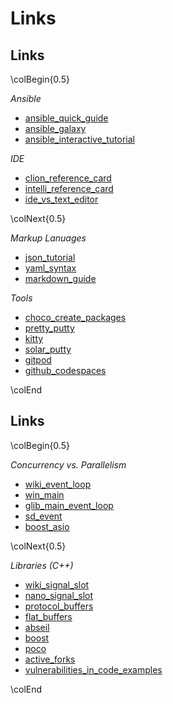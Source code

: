 Links
=====


Links
-----

\colBegin{0.5}

*Ansible*

[ansible_quick_guide]: https://www.tutorialspoint.com/ansible/ansible_quick_guide.htm
[ansible_galaxy]: https://galaxy.ansible.com/
[ansible_interactive_tutorial]: https://github.com/turkenh/ansible-interactive-tutorial

* [ansible_quick_guide]
* [ansible_galaxy]
* [ansible_interactive_tutorial]

*IDE*

[clion_reference_card]: https://resources.jetbrains.com/storage/products/clion/docs/CLion_ReferenceCard.pdf
[intelli_reference_card]: https://resources.jetbrains.com/storage/products/intellij-idea/docs/IntelliJIDEA_ReferenceCard.pdf
[ide_vs_text_editor]: https://www.youtube.com/watch?v=sgMvuEek4kM

* [clion_reference_card]
* [intelli_reference_card]
* [ide_vs_text_editor]

\colNext{0.5}

*Markup Lanuages*

[json_tutorial]: https://www.guru99.com/json-tutorial-example.html
[yaml_syntax]: https://docs.ansible.com/ansible/latest/reference_appendices/YAMLSyntax.html
[markdown_guide]: https://www.markdownguide.org/basic-syntax/

* [json_tutorial]
* [yaml_syntax]
* [markdown_guide]

*Tools*

[choco_create_packages]: https://docs.chocolatey.org/en-us/create/create-packages

[pretty_putty]: https://github.com/jacektrocinski/pretty-putty
[kitty]: http://www.9bis.net/kitty/#!index.md
[solar_putty]: https://www.solarwinds.com/free-tools/solar-putty

[gitpod]: https://www.gitpod.io/
[github_codespaces]: https://github.com/features/codespaces

* [choco_create_packages]
* [pretty_putty]
* [kitty]
* [solar_putty]
* [gitpod]
* [github_codespaces]

\colEnd


Links
-----

\colBegin{0.5}

*Concurrency vs. Parallelism*

[wiki_event_loop]: https://en.wikipedia.org/wiki/Event_loop
[win_main]: https://docs.microsoft.com/de-ch/windows/desktop/api/winbase/nf-winbase-winmain
[glib_main_event_loop]: https://developer.gnome.org/glib/stable/glib-The-Main-Event-Loop.html
[sd_event]: http://0pointer.net/blog/introducing-sd-event.html
[boost_asio]: https://dieboostcppbibliotheken.de/boost.asio

* [wiki_event_loop]
* [win_main]
* [glib_main_event_loop]
* [sd_event]
* [boost_asio]

\colNext{0.5}

*Libraries (C++)*

[wiki_signal_slot]: https://de.wikipedia.org/wiki/Signal-Slot-Konzept
[nano_signal_slot]: https://github.com/NoAvailableAlias/nano-signal-slot
[protocol_buffers]: https://developers.google.com/protocol-buffers/
[flat_buffers]: https://google.github.io/flatbuffers/
[abseil]: https://abseil.io/
[boost]: https://www.boost.org/
[poco]: https://pocoproject.org/
[active_forks]: https://github.com/techgaun/active-forks
[vulnerabilities_in_code_examples]: https://arxiv.org/ftp/arxiv/papers/1910/1910.01321.pdf

* [wiki_signal_slot]
* [nano_signal_slot]
* [protocol_buffers]
* [flat_buffers]
* [abseil]
* [boost]
* [poco]
* [active_forks]
* [vulnerabilities_in_code_examples]

\colEnd
